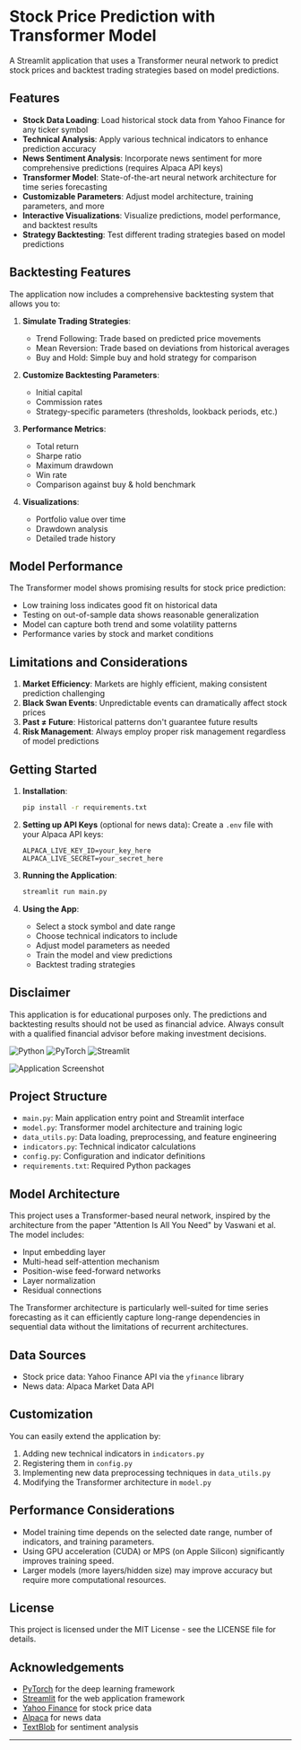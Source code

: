 # Stock Price Prediction with Transformer Model

A Streamlit application that uses a Transformer neural network to predict stock prices and backtest trading strategies based on model predictions.

## Features

- **Stock Data Loading**: Load historical stock data from Yahoo Finance for any ticker symbol
- **Technical Analysis**: Apply various technical indicators to enhance prediction accuracy
- **News Sentiment Analysis**: Incorporate news sentiment for more comprehensive predictions (requires Alpaca API keys)
- **Transformer Model**: State-of-the-art neural network architecture for time series forecasting
- **Customizable Parameters**: Adjust model architecture, training parameters, and more
- **Interactive Visualizations**: Visualize predictions, model performance, and backtest results
- **Strategy Backtesting**: Test different trading strategies based on model predictions

## Backtesting Features

The application now includes a comprehensive backtesting system that allows you to:

1. **Simulate Trading Strategies**:

   - Trend Following: Trade based on predicted price movements
   - Mean Reversion: Trade based on deviations from historical averages
   - Buy and Hold: Simple buy and hold strategy for comparison

2. **Customize Backtesting Parameters**:

   - Initial capital
   - Commission rates
   - Strategy-specific parameters (thresholds, lookback periods, etc.)

3. **Performance Metrics**:

   - Total return
   - Sharpe ratio
   - Maximum drawdown
   - Win rate
   - Comparison against buy & hold benchmark

4. **Visualizations**:
   - Portfolio value over time
   - Drawdown analysis
   - Detailed trade history

## Model Performance

The Transformer model shows promising results for stock price prediction:

- Low training loss indicates good fit on historical data
- Testing on out-of-sample data shows reasonable generalization
- Model can capture both trend and some volatility patterns
- Performance varies by stock and market conditions

## Limitations and Considerations

1. **Market Efficiency**: Markets are highly efficient, making consistent prediction challenging
2. **Black Swan Events**: Unpredictable events can dramatically affect stock prices
3. **Past ≠ Future**: Historical patterns don't guarantee future results
4. **Risk Management**: Always employ proper risk management regardless of model predictions

## Getting Started

1. **Installation**:

   ```bash
   pip install -r requirements.txt
   ```

2. **Setting up API Keys** (optional for news data):
   Create a `.env` file with your Alpaca API keys:

   ```
   ALPACA_LIVE_KEY_ID=your_key_here
   ALPACA_LIVE_SECRET=your_secret_here
   ```

3. **Running the Application**:

   ```bash
   streamlit run main.py
   ```

4. **Using the App**:
   - Select a stock symbol and date range
   - Choose technical indicators to include
   - Adjust model parameters as needed
   - Train the model and view predictions
   - Backtest trading strategies

## Disclaimer

This application is for educational purposes only. The predictions and backtesting results should not be used as financial advice. Always consult with a qualified financial advisor before making investment decisions.

![Python](https://img.shields.io/badge/Python-3.9+-blue.svg)
![PyTorch](https://img.shields.io/badge/PyTorch-2.0+-red.svg)
![Streamlit](https://img.shields.io/badge/Streamlit-1.27+-green.svg)

![Application Screenshot](https://github.com/zachrizzo/transfomer_stocks/assets/placeholder/screenshot.png)

## Project Structure

- `main.py`: Main application entry point and Streamlit interface
- `model.py`: Transformer model architecture and training logic
- `data_utils.py`: Data loading, preprocessing, and feature engineering
- `indicators.py`: Technical indicator calculations
- `config.py`: Configuration and indicator definitions
- `requirements.txt`: Required Python packages

## Model Architecture

This project uses a Transformer-based neural network, inspired by the architecture from the paper "Attention Is All You Need" by Vaswani et al. The model includes:

- Input embedding layer
- Multi-head self-attention mechanism
- Position-wise feed-forward networks
- Layer normalization
- Residual connections

The Transformer architecture is particularly well-suited for time series forecasting as it can efficiently capture long-range dependencies in sequential data without the limitations of recurrent architectures.

## Data Sources

- Stock price data: Yahoo Finance API via the `yfinance` library
- News data: Alpaca Market Data API

## Customization

You can easily extend the application by:

1. Adding new technical indicators in `indicators.py`
2. Registering them in `config.py`
3. Implementing new data preprocessing techniques in `data_utils.py`
4. Modifying the Transformer architecture in `model.py`

## Performance Considerations

- Model training time depends on the selected date range, number of indicators, and training parameters.
- Using GPU acceleration (CUDA) or MPS (on Apple Silicon) significantly improves training speed.
- Larger models (more layers/hidden size) may improve accuracy but require more computational resources.

## License

This project is licensed under the MIT License - see the LICENSE file for details.

## Acknowledgements

- [PyTorch](https://pytorch.org/) for the deep learning framework
- [Streamlit](https://streamlit.io/) for the web application framework
- [Yahoo Finance](https://finance.yahoo.com/) for stock price data
- [Alpaca](https://alpaca.markets/) for news data
- [TextBlob](https://textblob.readthedocs.io/) for sentiment analysis

---

